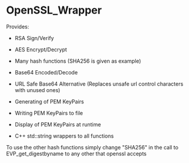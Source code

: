 # OpenSSL_Wrapper


Provides:

* RSA Sign/Verify

* AES Encrypt/Decrypt

* Many hash functions (SHA256 is given as example)

* Base64 Encoded/Decode

* URL Safe Base64 Alternative (Replaces unsafe url control characters with unused ones)

* Generating of PEM KeyPairs

* Writing PEM KeyPairs to file

* Display of PEM KeyPairs at runtime

* C++ std::string wrappers to all functions

To use the other hash functions simply change "SHA256" in the call to EVP_get_digestbyname to any other that openssl accepts
